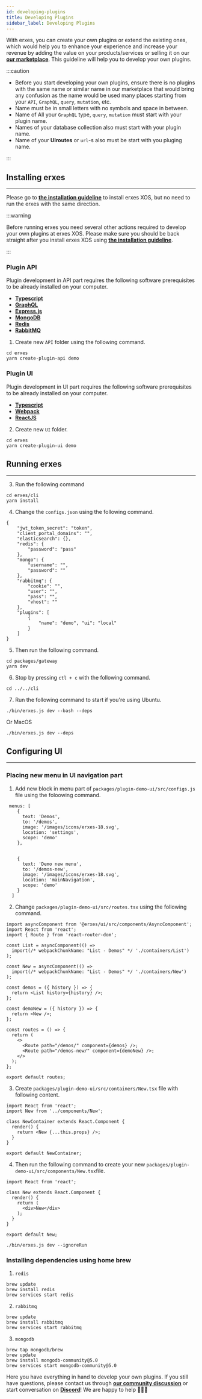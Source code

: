 ```yaml
---
id: developing-plugins
title: Developing Plugins
sidebar_label: Developing Plugins
---
```


With erxes, you can create your own plugins or extend the existing ones, which would help you to enhance your experience and increase your revenue by adding the value on your products/services or selling it on our **<a href="https://erxes.io/marketplace" target="_blank">our marketplace</a>**. This guideline will help you to develop your own plugins.

:::caution

- Before you start developing your own plugins, ensure there is no plugins with the same name or similar name in our marketplace that would bring any confusion as the name would be used many places starting from your `API`, `GraphQL`, `query`, `mutation`, etc.
- Name must be in small letters with no symbols and space in between.
- Name of All your `GraphQL` type, `query`, `mutation` must start with your plugin name. 
- Names of your database collection also must start with your plugin name. 
- Name of your **UIroutes** or `url`-s also must be start with you pluging name. 

:::


## Installing erxes
---

Please go to **<a href="https://docs.erxes.io/development/developing-plugins">the installation guideline</a>** to install erxes XOS, but no need to run the erxes with the same direction. 

:::warning

Before running erxes you need several other actions required to develop your own plugins at erxes XOS. Please make sure you should be back straight after you install erxes XOS using **<a href="https://docs.erxes.io/development/developing-plugins">the installation guideline</a>**.

:::


### Plugin API

Plugin development in API part requires the following software prerequisites to be already installed on your computer.

- **[Typescript](https://www.typescriptlang.org/)**
- **[GraphQL](https://graphql.org/graphql-js/)**
- **[Express.js](https://expressjs.com)**
- **[MongoDB](https://www.mongodb.com)**
- **[Redis](https://redis.io)**
- **[RabbitMQ](https://www.rabbitmq.com)**

1. Create new `API` folder using the following command.

```
cd erxes
yarn create-plugin-api demo
```

### Plugin UI

Plugin development in UI part requires the following software prerequisites to be already installed on your computer.

- **[Typescript](https://www.typescriptlang.org/)**
- **[Webpack](https://webpack.js.org/)**
- **[ReactJS](https://reactjs.org)**

2. Create new `UI` folder.

```
cd erxes
yarn create-plugin-ui demo
```

## Running erxes
---

3. Run the following command

```
cd erxes/cli
yarn install
```

4. Change the `configs.json` using the following command.

```
{
	"jwt_token_secret": "token",
	"client_portal_domains": "",
	"elasticsearch": {},
	"redis": {
		"password": "pass"
	},
	"mongo": {
		"username": "",
		"password": ""
	},
	"rabbitmq": {
		"cookie": "",
		"user": "",
		"pass": "",
		"vhost": ""
	},
	"plugins": [
		{
			"name": "demo", "ui": "local"
		}
	]
}
```

5. Then run the following command.

```
cd packages/gateway
yarn dev
```

6. Stop by pressing `ctl + c` with the following command.


```
cd ../../cli
```

7.  Run the following command to start if you're using Ubuntu.

```
./bin/erxes.js dev --bash --deps
```

Or MacOS

```
./bin/erxes.js dev --deps
```

## Configuring UI
---

### Placing new menu in UI navigation part 

1. Add new block in menu part of `packages/plugin-demo-ui/src/configs.js` file using the foloowing command.

```
 menus: [
    {
      text: 'Demos',
      to: '/demos',
      image: '/images/icons/erxes-18.svg',
      location: 'settings',
      scope: 'demo'
    },


    {
      text: 'Demo new menu',
      to: '/demos-new',
      image: '/images/icons/erxes-18.svg',
      location: 'mainNavigation',
      scope: 'demo'
    }
  ]
```

2. Change `packages/plugin-demo-ui/src/routes.tsx` using the following command. 

```
import asyncComponent from '@erxes/ui/src/components/AsyncComponent';
import React from 'react';
import { Route } from 'react-router-dom';

const List = asyncComponent(() =>
  import(/* webpackChunkName: "List - Demos" */ './containers/List')
);

const New = asyncComponent(() =>
  import(/* webpackChunkName: "List - Demos" */ './containers/New')
);

const demos = ({ history }) => {
  return <List history={history} />;
};

const demoNew = ({ history }) => {
  return <New />;
};

const routes = () => {
  return (
    <>
      <Route path="/demos/" component={demos} />;
      <Route path="/demos-new/" component={demoNew} />;
    </>
  );
};

export default routes;

```

3. Create `packages/plugin-demo-ui/src/containers/New.tsx` file with following content.  

```
import React from 'react';
import New from '../components/New';

class NewContainer extends React.Component {
  render() {
    return <New {...this.props} />;
  }
}

export default NewContainer;
```

4. Then run the following command to create your new `packages/plugin-demo-ui/src/components/New.tsx`file. 

```
import React from 'react';

class New extends React.Component {
  render() {
    return (
      <div>New</div>
    );
  }
}

export default New;

```

```
./bin/erxes.js dev --ignoreRun
```

### Installing dependencies using home brew

1. `redis`

```
brew update
brew install redis
brew services start redis
```

2. `rabbitmq`

```
brew update
brew install rabbitmq
brew services start rabbitmq
```

3. `mongodb`

```
brew tap mongodb/brew
brew update
brew install mongodb-community@5.0
brew services start mongodb-community@5.0
```

Here you have everything in hand to develop your own plugins. If you still have questions, please contact us through **<a href="https://github.com/erxes/erxes/discussionsGithub" target="_blank">our community discussion</a>** or start conversation on **<a href="https://discord.com/invite/aaGzy3gQK5" target="_blank" target="_blank">Discord</a>**! We are happy to help 🤗🤗🤗
